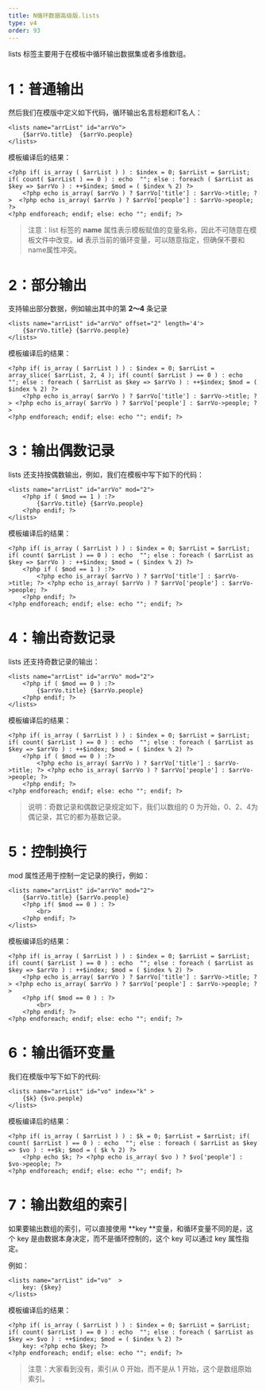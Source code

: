 ```yaml
---
title: N循环数据高级版.lists
type: v4
order: 93
---
```


lists 标签主要用于在模板中循环输出数据集或者多维数组。

# 1：普通输出
然后我们在模版中定义如下代码，循环输出名言标题和IT名人：
~~~
<lists name="arrList" id="arrVo">     
	{$arrVo.title}  {$arrVo.people}      
</lists>
~~~  

模板编译后的结果：
~~~
<?php if( is_array ( $arrList ) ) : $index = 0; $arrList = $arrList; if( count( $arrList ) == 0 ) : echo  ""; else : foreach ( $arrList as $key => $arrVo ) : ++$index; $mod = ( $index % 2) ?>     
    <?php echo is_array( $arrVo ) ? $arrVo['title'] : $arrVo->title; ?>  <?php echo is_array( $arrVo ) ? $arrVo['people'] : $arrVo->people; ?>      
<?php endforeach; endif; else: echo ""; endif; ?>
~~~

> 注意：list 标签的 **name** 属性表示模板赋值的变量名称，因此不可随意在模板文件中改变。**id** 表示当前的循环变量，可以随意指定，但确保不要和name属性冲突。

# 2：部分输出
支持输出部分数据，例如输出其中的第 **2～4** 条记录
~~~
<lists name="arrList" id="arrVo" offset="2" length='4'>
    {$arrVo.title} {$arrVo.people}
</lists> 
~~~

模板编译后的结果：
~~~
<?php if( is_array ( $arrList ) ) : $index = 0; $arrList = array_slice( $arrList, 2, 4 ); if( count( $arrList ) == 0 ) : echo  ""; else : foreach ( $arrList as $key => $arrVo ) : ++$index; $mod = ( $index % 2) ?>
    <?php echo is_array( $arrVo ) ? $arrVo['title'] : $arrVo->title; ?> <?php echo is_array( $arrVo ) ? $arrVo['people'] : $arrVo->people; ?>
<?php endforeach; endif; else: echo ""; endif; ?>
~~~

# 3：输出偶数记录
lists 还支持按偶数输出，例如，我们在模板中写下如下的代码：   
~~~
<lists name="arrList" id="arrVo" mod="2">
    <?php if ( $mod == 1 ) :?>
        {$arrVo.title} {$arrVo.people}
    <?php endif; ?>
</lists> 
~~~ 
模板编译后的结果：
~~~
<?php if( is_array ( $arrList ) ) : $index = 0; $arrList = $arrList; if( count( $arrList ) == 0 ) : echo  ""; else : foreach ( $arrList as $key => $arrVo ) : ++$index; $mod = ( $index % 2) ?>
    <?php if ( $mod == 1 ) :?>
        <?php echo is_array( $arrVo ) ? $arrVo['title'] : $arrVo->title; ?> <?php echo is_array( $arrVo ) ? $arrVo['people'] : $arrVo->people; ?>
    <?php endif; ?>
<?php endforeach; endif; else: echo ""; endif; ?>
~~~

# 4：输出奇数记录
lists 还支持奇数记录的输出：
~~~
<lists name="arrList" id="arrVo" mod="2">
    <?php if ( $mod == 0 ) :?>
        {$arrVo.title} {$arrVo.people}
    <?php endif; ?>
</lists>
~~~

模板编译后的结果：
~~~
<?php if( is_array ( $arrList ) ) : $index = 0; $arrList = $arrList; if( count( $arrList ) == 0 ) : echo  ""; else : foreach ( $arrList as $key => $arrVo ) : ++$index; $mod = ( $index % 2) ?>
    <?php if ( $mod == 0 ) :?>
        <?php echo is_array( $arrVo ) ? $arrVo['title'] : $arrVo->title; ?> <?php echo is_array( $arrVo ) ? $arrVo['people'] : $arrVo->people; ?>
    <?php endif; ?>
<?php endforeach; endif; else: echo ""; endif; ?>
~~~

> 说明：奇数记录和偶数记录规定如下，我们以数组的 0 为开始，0、2、4为偶记录，其它的都为基数记录。

# 5：控制换行
mod 属性还用于控制一定记录的换行，例如：
~~~
<lists name="arrList" id="arrVo" mod="2">
    {$arrVo.title} {$arrVo.people}
    <?php if( $mod == 0 ) : ?>
        <br>
    <?php endif; ?>
</lists>
~~~

模板编译后的结果：
~~~
<?php if( is_array ( $arrList ) ) : $index = 0; $arrList = $arrList; if( count( $arrList ) == 0 ) : echo  ""; else : foreach ( $arrList as $key => $arrVo ) : ++$index; $mod = ( $index % 2) ?>
    <?php echo is_array( $arrVo ) ? $arrVo['title'] : $arrVo->title; ?> <?php echo is_array( $arrVo ) ? $arrVo['people'] : $arrVo->people; ?>
    <?php if( $mod == 0 ) : ?>
        <br>
    <?php endif; ?>
<?php endforeach; endif; else: echo ""; endif; ?>
~~~

# 6：输出循环变量
我们在模版中写下如下的代码:
~~~
<lists name="arrList" id="vo" index="k" >
    {$k} {$vo.people}
</lists>
~~~

模板编译后的结果：
~~~
<?php if( is_array ( $arrList ) ) : $k = 0; $arrList = $arrList; if( count( $arrList ) == 0 ) : echo  ""; else : foreach ( $arrList as $key => $vo ) : ++$k; $mod = ( $k % 2) ?>
    <?php echo $k; ?> <?php echo is_array( $vo ) ? $vo['people'] : $vo->people; ?>
<?php endforeach; endif; else: echo ""; endif; ?>
~~~

# 7：输出数组的索引 
如果要输出数组的索引，可以直接使用 **key **变量，和循环变量不同的是，这个 key 是由数据本身决定，而不是循环控制的，这个 key 可以通过 key 属性指定。

例如：
~~~
<lists name="arrList" id="vo"  >     
    key: {$key}
</lists>  
~~~ 

模板编译后的结果：
~~~
<?php if( is_array ( $arrList ) ) : $index = 0; $arrList = $arrList; if( count( $arrList ) == 0 ) : echo  ""; else : foreach ( $arrList as $key => $vo ) : ++$index; $mod = ( $index % 2) ?>     
    key: <?php echo $key; ?>
<?php endforeach; endif; else: echo ""; endif; ?>
~~~

> 注意：大家看到没有，索引从 0 开始，而不是从 1 开始，这个是数组原始索引。